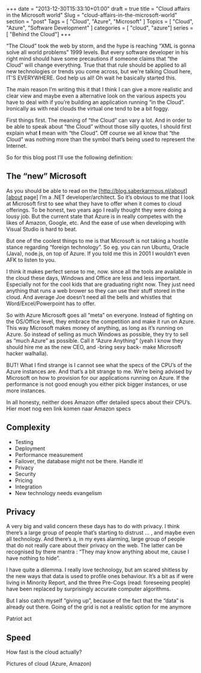 +++
date = "2013-12-30T15:33:10+01:00"
draft = true
title = "Cloud affairs in the Microsoft world"
Slug = "cloud-affairs-in-the-microsoft-world"
section = "post"
Tags = [ "Cloud", "Azure", "Microsoft" ]
Topics = [ "Cloud", "Azure", "Software Development" ]
categories = [ "cloud", "azure"]
series = [ "Behind the Cloud"]
+++

“The Cloud” took the web by storm, and the hype is reaching “XML is gonna solve all world problems” 1999 levels. But every software developer in his right mind should have some precautions if someone claims that “the Cloud” will change everything. True that that rule should be applied to all new technologies or trends you come across, but we're talking Cloud here, IT'S EVERYWHERE. God help us all! Oh wait he basically started this.

The main reason I’m writing this it that I think I can give a more realistic and clear view and maybe even a alternative look on the various aspects you have to deal with if you’re building an application running “in the Cloud”. Ironically as with real clouds the virtual one tend to be a bit foggy.

First things first. The meaning of “the Cloud” can vary a lot. And in order to be able to speak about “the Cloud” without those silly quotes, I should first explain what **I** mean with “the Cloud”. Off course we all know that “the Cloud” was nothing more than the symbol that’s being used to represent the Internet.

So for this blog post I’ll use the following definition:

## The “new” Microsoft
As you should be able to read on the [http://blog.saberkarmous.nl/about][about page] I’m a .NET developer/architect. So it’s obvious to me that I look at Microsoft first to see what they have to offer when it comes to cloud offerings. To be honest, two years ago I really thought they were doing a lousy job. But the current state that Azure is in really competes with the likes of Amazon, Google, etc. And the ease of use when developing with Visual Studio is hard to beat.

But one of the coolest things to me is that Microsoft is not taking a hostile stance regarding “foreign technology”. So eg. you can run Ubuntu, Oracle (Java), node.js, on top of Azure. If you told me this in 2001 I wouldn’t even AFK to listen to you.

I think it makes perfect sense to me, now. since all the tools are available in the cloud these days, Windows and Office are less and less important. Especially not for the cool kids that are graduating right now. They just need anything that runs a web brower so they can use their stuff stored in the cloud. And average Joe doesn’t need all the bells and whistles that Word/Excel/Powerpoint has to offer.

So with Azure Microsoft goes all “meta” on everyone. Instead of fighting on the OS/Office level, they embrace the competition and make it run on Azure. This way Microsoft makes money of anything, as long as it’s running on Azure. So instead of selling as much Windows as possible, they try to sell as “much Azure” as possible. Call it “Azure Anything” (yeah I know they should hire me as the new CEO, and -bring sexy back- make Microsoft hacker walhalla).

BUT! What I find strange is I cannot see what the specs of the CPU’s of the Azure instances are. And that’s a bit strange to me. We’re being advised by Microsoft on how to provision for our applications running on Azure. If the performance is not good enough you either pick bigger instances, or use more instances. 

In all honesty,  neither does Amazon offer detailed specs about their CPU’s. Hier moet nog een link komen naar Amazon specs


## Complexity
- Testing
- Deployment
- Performance measurement
- Failover, the database might not be there. Handle it!
- Privacy
- Security
- Pricing
- Integration
- New technology needs evangelism 




## Privacy
A very big and valid concern these days has to do with privacy. I think there’s a large group of people that’s starting to distrust … , and maybe even all technology. And there’s a, in my eyes alarming, large group of people that do not really care about their privacy on the web. The latter can be recognised by there mantra : “They may know anything about me, cause I have nothing to hide”.

I have quite a dilemma. I really love technology, but am scared shitless by the new ways that data is used to profile ones behaviour. It’s a bit as if were living in Minority Report, and the three Pre-Cogs (read: foreseeing people) have been replaced by surprisingly accurate computer algorithms.

But I also catch myself “giving up”, because of the fact that the “data” is already out there. Going of the grid is not a realistic option for me anymore

Patriot act


## Speed
How fast is the cloud actually?

Pictures of cloud (Azure, Amazon)